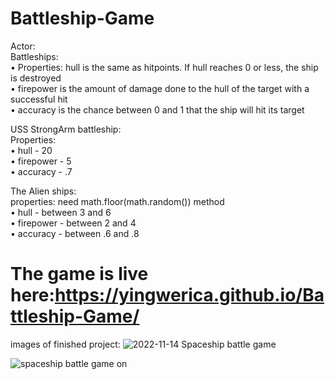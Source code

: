 # Battleship-Game
Actor: <br />
Battleships:<br />
•	Properties: hull is the same as hitpoints. If hull reaches 0 or less, the ship is destroyed<br />
•	firepower is the amount of damage done to the hull of the target with a successful hit<br />
•	accuracy is the chance between 0 and 1 that the ship will hit its target<br />

USS StrongArm battleship:<br />
Properties:<br />
•	hull - 20<br />
•	firepower - 5<br />
•	accuracy - .7<br />

The Alien ships: <br />
properties: need math.floor(math.random()) method<br />
•	hull - between 3 and 6<br />
•	firepower - between 2 and 4<br />
•	accuracy - between .6 and .8<br />

# The game is live here:https://yingwerica.github.io/Battleship-Game/ <br />


images of finished project:
![2022-11-14 Spaceship battle game](https://user-images.githubusercontent.com/108429404/201603646-dd60dec5-acd6-49ea-8bc9-f8f715f8b661.jpg)


![spaceship battle game on](https://user-images.githubusercontent.com/108429404/201603693-f177cdb2-5fb1-445b-9cd7-ecac9eae9f45.jpg)



